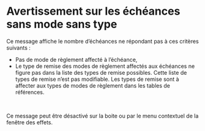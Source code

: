 # Avertissement sur les échéances sans mode sans type

Ce message affiche le nombre d’échéances ne répondant pas à ces critères 
 suivants :


* Pas de mode de règlement affecté 
 à l’échéance,
* Le type de remise des modes 
 de règlement affectés aux échéances ne figure pas dans la liste des 
 types de remise possibles. Cette liste de types de remise n’est pas 
 modifiable. Les types de remise sont à affecter aux types de modes 
 de règlement dans les tables de références.


 


Ce message peut être désactivé sur la boite ou par le menu contextuel 
 de la fenêtre des effets.


